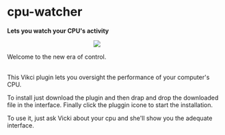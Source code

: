 # cpu-watcher<br>
<b>Lets you watch your CPU's activity</b><br>

<img style="margin-left: 40%" src="https://www.prlog.org/10176008-eboostr.png"><br>


Welcome to the new era of control.<br><br>

This Vikci plugin lets you oversight the performance of your computer's CPU.<br>

To install just download the plugin and then drap and drop the downloaded file in the interface. Finally click the pluggin icone to start the installation.<br>


To use it, just ask Vicki about your cpu and she'll show you the adequate interface.
